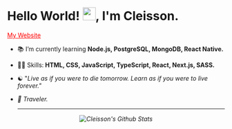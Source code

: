 
<h1>Hello World! <img src="https://raw.githubusercontent.com/kaueMarques/kaueMarques/master/hi.gif" width="30px">, I'm Cleisson. </h1>
   
<p> 
  <a href="https://cleisson.vercel.app" target="blank" style="color: red;">My Website </a>
</p>  
 
<!--- 🔭 I’m currently working on ...-->
- 📚 I’m currently learning <strong>Node.js, PostgreSQL, MongoDB, React Native.</strong> 
- 👨‍💻 Skills:<strong> HTML, CSS, JavaScript, TypeScript, React, Next.js, SASS.</strong>
- ☯︎ "<em>Live as if you were to die tomorrow. Learn as if you were to live forever.<em>"
- 🧳 Traveler.
  
  ---
  
<div align="center">

![Cleisson's Github Stats](https://github-readme-stats.vercel.app/api?username=cleissonom&show_icons=true&theme=dark)

